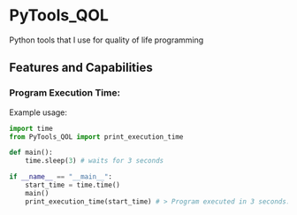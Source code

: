 # PyTools_QOL
Python tools that I use for quality of life programming

## Features and Capabilities

### Program Execution Time:
Example usage:
```python
import time
from PyTools_QOL import print_execution_time

def main():
    time.sleep(3) # waits for 3 seconds

if __name__ == "__main__":
    start_time = time.time()
    main()
    print_execution_time(start_time) # > Program executed in 3 seconds.
```
